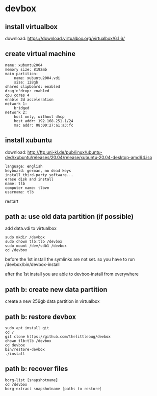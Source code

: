 # devbox

## install virtualbox
download: https://download.virtualbox.org/virtualbox/6.1.6/

## create virtual machine
    name: xubuntu2004
    memory size: 8192mb
    main partition:
        name: xubuntu2004.vdi
        size: 128gb
    shared clipboard: enabled
    drag'n'drop: enabled
    cpu cores 4
    enable 3d acceleration
    network 1:
        bridged
    network 2:
        host only, without dhcp
        host addr: 192.168.251.1/24
        mac addr: 08:00:27:a1:a3:fc

## install xubuntu
download: http://ftp.uni-kl.de/pub/linux/ubuntu-dvd/xubuntu/releases/20.04/release/xubuntu-20.04-desktop-amd64.iso

    language: english
    keyboard: german, no dead keys
    install third-party software...
    erase disk and install
    name: tlb
    computer name: tlbvm
    username: tlb

restart

## path a: use old data partition (if possible)
add data.vdi to virtualbox

    sudo mkdir /devbox
    sudo chown tlb:tlb /devbox
    sudo mount /dev/sdb1 /devbox
    cd /devbox

before the 1st install the symlinks are not set. so you have to run
    /devbox/bin/devbox-install

after the 1st install you are able to devbox-install from everywhere

## path b: create new data partition
create a new 256gb data partition in virtualbox

## path b: restore devbox
    sudo apt install git
    cd /
    git clone https://github.com/thelittlebug/devbox
    chown tlb:tlb /devbox
    cd devbox
    bin/restore-devbox
    ./install

## path b: recover files
    borg-list [snapshotname]
    cd /devbox
    borg-extract snapshotname [paths to restore]

